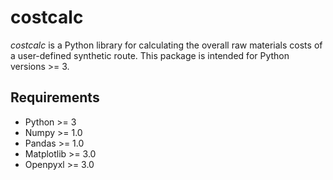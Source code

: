 # costcalc

*costcalc* is a Python library for calculating the overall raw materials costs 
of a user-defined synthetic route. This package is intended for Python 
versions >= 3.

## Requirements

* Python >= 3
* Numpy >= 1.0
* Pandas >= 1.0
* Matplotlib >= 3.0
* Openpyxl >= 3.0
